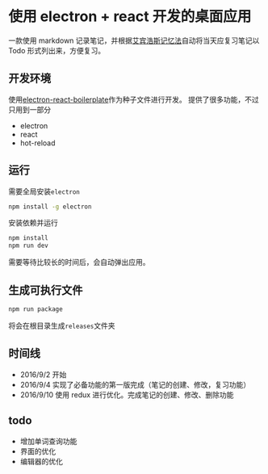 # 使用 electron + react 开发的桌面应用

一款使用 markdown 记录笔记，并根据[艾宾浩斯记忆法](http://baike.baidu.com/link?url=cp0rotPV0Mh3IhBMdA-dSwj8ekZyo6l8T2iIm5C7hlXcosx911LUJ2kM60IfHP5G)自动将当天应复习笔记以Todo 形式列出来，方便复习。

## 开发环境
使用[electron-react-boilerplate](https://github.com/chentsulin/electron-react-boilerplate)作为种子文件进行开发。
提供了很多功能，不过只用到一部分
- electron
- react
- hot-reload

## 运行
需要全局安装`electron`
```bash
npm install -g electron
```
安装依赖并运行
```bash
npm install
npm run dev
```

需要等待比较长的时间后，会自动弹出应用。

## 生成可执行文件
```bash
npm run package
```
将会在根目录生成`releases`文件夹


## 时间线

- 2016/9/2   开始
- 2016/9/4   实现了必备功能的第一版完成（笔记的创建、修改，复习功能）
- 2016/9/10  使用 redux 进行优化。完成笔记的创建、修改、删除功能

## todo

- 增加单词查询功能
- 界面的优化
- 编辑器的优化